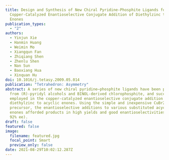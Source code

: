 ```yaml
---
title: Design and Synthesis of New Chiral Pyridine-Phosphite Ligands for the
  Copper-Catalyzed Enantioselective Conjugate Addition of Diethylzinc to Acyclic
  Enones
publication_types:
  - "2"
authors:
  - Yinjun Xie
  - Hanmin Huang
  - Weimin Mo
  - Xiangqun Fan
  - Zhiqiang Shen
  - Zhenlu Shen
  - Nan Sun
  - Baoxiang Hua
  - Xinquan Hu
doi: 10.1016/j.tetasy.2009.05.014
publication: "Tetrahedron: Asymmetry"
abstract: A series of new chiral pyridine–phosphite ligands have been prepared
  from (R)-pyridyl alcohols and BINOL-derived chlorophosphite, and successfully
  employed in the copper-catalyzed enantioselective conjugate addition of
  diethylzinc to acyclic enones. Using the simple and inexpensive CuBr2 as a
  precursor, the enantioselective additions to various substituted acyclic
  enones afforded products in high yields and good enantioselectivities (up to
  92% ee).
draft: false
featured: false
image:
  filename: featured.jpg
  focal_point: Smart
  preview_only: false
date: 2021-08-29T10:02:12.287Z
---
```

